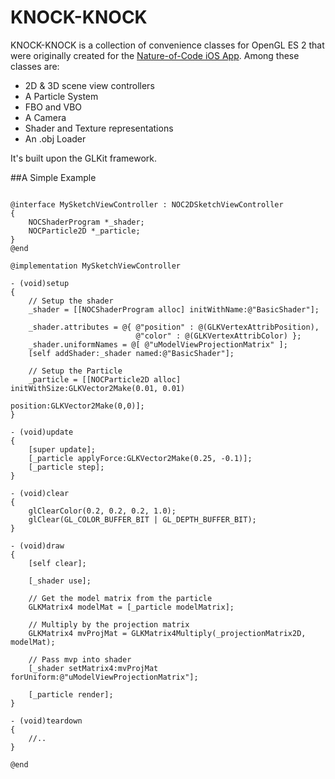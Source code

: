 KNOCK-KNOCK
========

KNOCK-KNOCK is a collection of convenience classes for OpenGL ES 2 that were originally created for the [Nature-of-Code iOS App](https://github.com/wdlindmeier/Nature-Of-Code). Among these classes are:

* 2D & 3D scene view controllers
* A Particle System
* FBO and VBO
* A Camera
* Shader and Texture representations
* An .obj Loader

It's built upon the GLKit framework.

##A Simple Example

```objc

@interface MySketchViewController : NOC2DSketchViewController
{
    NOCShaderProgram *_shader;
    NOCParticle2D *_particle;
}
@end

@implementation MySketchViewController

- (void)setup
{
    // Setup the shader
    _shader = [[NOCShaderProgram alloc] initWithName:@"BasicShader"];
    
    _shader.attributes = @{ @"position" : @(GLKVertexAttribPosition), 
                            @"color" : @(GLKVertexAttribColor) };
    _shader.uniformNames = @[ @"uModelViewProjectionMatrix" ];
    [self addShader:_shader named:@"BasicShader"];

    // Setup the Particle
    _particle = [[NOCParticle2D alloc] initWithSize:GLKVector2Make(0.01, 0.01)
                                           position:GLKVector2Make(0,0)];
}

- (void)update
{
    [super update];
    [_particle applyForce:GLKVector2Make(0.25, -0.1)];
    [_particle step];
}

- (void)clear
{
    glClearColor(0.2, 0.2, 0.2, 1.0);
    glClear(GL_COLOR_BUFFER_BIT | GL_DEPTH_BUFFER_BIT);
}

- (void)draw
{
    [self clear];
    
    [_shader use];

    // Get the model matrix from the particle
    GLKMatrix4 modelMat = [_particle modelMatrix];
    
    // Multiply by the projection matrix
    GLKMatrix4 mvProjMat = GLKMatrix4Multiply(_projectionMatrix2D, modelMat);
    
    // Pass mvp into shader
    [_shader setMatrix4:mvProjMat forUniform:@"uModelViewProjectionMatrix"];
    
    [_particle render];
}

- (void)teardown
{
    //..
}

@end


```
